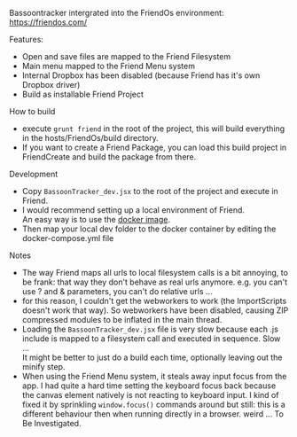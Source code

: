 Bassoontracker intergrated into the FriendOs environment:  
https://friendos.com/  

Features:
 - Open and save files are mapped to the Friend Filesystem
 - Main menu mapped to the Friend Menu system
 - Internal Dropbox has been disabled (because Friend has it's own Dropbox driver)
 - Build as installable Friend Project
 
How to build
 - execute `grunt friend` in the root of the project, this will build everything in the hosts/FriendOs/build directory.
 - If you want to create a Friend Package, you can load this build project in FriendCreate and build the package from there.
 
Development
 - Copy `BassoonTracker_dev.jsx` to the root of the project and execute in Friend.
 - I would recommend setting up a local environment of Friend.   
   An easy way is to use the [docker image](https://friend-nexus.com/index.php?/topic/34-friendup-docker-joining-the-shipyard/). 
 - Then map your local dev folder to the docker container by editing the docker-compose.yml file
 
Notes
 - The way Friend maps all urls to local filesystem calls is a bit annoying, to be frank: that way they don't behave as real urls anymore. e.g. you can't use ? and & parameters, you can't do relative urls ...
 - for this reason, I couldn't get the webworkers to work (the ImportScripts doesn't work that way). So webworkers have been disabled, causing ZIP compressed modules to be inflated in the main thread.
 - Loading the `BassoonTracker_dev.jsx` file is very slow because each .js include is mapped to a filesystem call and executed in sequence. Slow ...   
 It might be better to just do a build each time, optionally leaving out the minify step.
 - When using the Friend Menu system, it steals away input focus from the app. I had quite a hard time setting the keyboard focus back because the canvas element natively is not reacting to keyboard input.  I kind of fixed it by sprinkling `window.focus()` commands around but still: this is a different behaviour then when running directly in a browser. weird ... To Be Investigated.
